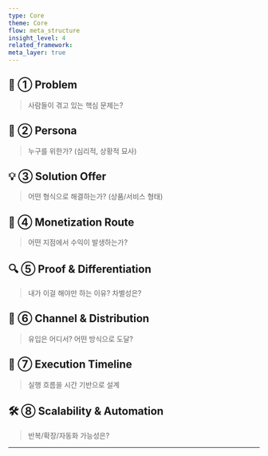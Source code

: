 ```yaml
---
type: Core
theme: Core
flow: meta_structure
insight_level: 4
related_framework: 
meta_layer: true
---
```



## 🧩 ① Problem
> 사람들이 겪고 있는 핵심 문제는?

## 🎯 ② Persona
> 누구를 위한가? (심리적, 상황적 묘사)

## 💡 ③ Solution Offer
> 어떤 형식으로 해결하는가? (상품/서비스 형태)

## 💸 ④ Monetization Route
> 어떤 지점에서 수익이 발생하는가?

## 🔍 ⑤ Proof & Differentiation
> 내가 이걸 해야만 하는 이유? 차별성은?

## 📡 ⑥ Channel & Distribution
> 유입은 어디서? 어떤 방식으로 도달?

## 📅 ⑦ Execution Timeline
> 실행 흐름을 시간 기반으로 설계

## 🛠 ⑧ Scalability & Automation
> 반복/확장/자동화 가능성은?
****